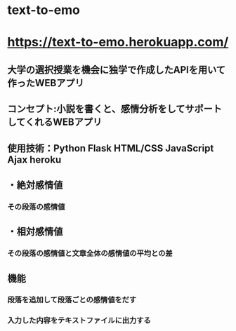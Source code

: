 # text-to-emo

# https://text-to-emo.herokuapp.com/

## 大学の選択授業を機会に独学で作成したAPIを用いて作ったWEBアプリ
## コンセプト:小説を書くと、感情分析をしてサポートしてくれるWEBアプリ
## 使用技術：Python Flask HTML/CSS JavaScript Ajax heroku

## ・絶対感情値
### その段落の感情値
## ・相対感情値
### その段落の感情値と文章全体の感情値の平均との差

## 機能
### 段落を追加して段落ごとの感情値をだす　
### 入力した内容をテキストファイルに出力する
